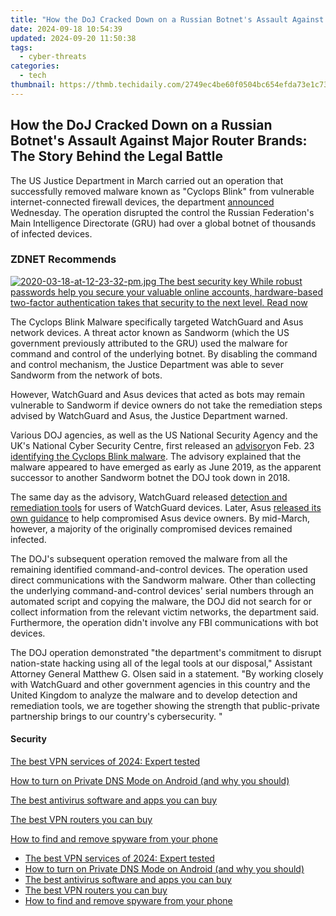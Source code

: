 ```yaml
---
title: "How the DoJ Cracked Down on a Russian Botnet's Assault Against Major Router Brands: The Story Behind the Legal Battle"
date: 2024-09-18 10:54:39
updated: 2024-09-20 11:50:38
tags:
  - cyber-threats
categories:
  - tech
thumbnail: https://thmb.techidaily.com/2749ec4be60f0504bc654efda73e1c737728931364b1005e1f68e26d5f0bf62c.jpg
---
```


## How the DoJ Cracked Down on a Russian Botnet's Assault Against Major Router Brands: The Story Behind the Legal Battle

The US Justice Department in March carried out an operation that successfully removed malware known as "Cyclops Blink" from vulnerable internet-connected firewall devices, the department [announced](https://www.justice.gov/opa/pr/justice-department-announces-court-authorized-disruption-botnet-controlled-russian-federation) Wednesday. The operation disrupted the control the Russian Federation's Main Intelligence Directorate (GRU) had over a global botnet of thousands of infected devices. 

### **ZDNET** Recommends

[![2020-03-18-at-12-23-32-pm.jpg](https://www.zdnet.com/a/img/resize/3c34ebf72342b1f0704550e1e2edf445f0628572/2020/03/18/7c2e2258-7566-4e66-9059-a1a8aedf00b4/2020-03-18-at-12-23-32-pm.jpg?auto=webp&fit=crop&frame=1&height=238.5&width=459) The best security key While robust passwords help you secure your valuable online accounts, hardware-based two-factor authentication takes that security to the next level.  Read now](https://www.zdnet.com/article/best-security-key/)

The Cyclops Blink Malware specifically targeted WatchGuard and Asus network devices. A threat actor known as Sandworm (which the US government previously attributed to the GRU) used the malware for command and control of the underlying botnet. By disabling the command and control mechanism, the Justice Department was able to sever Sandworm from the network of bots. 

However, WatchGuard and Asus devices that acted as bots may remain vulnerable to Sandworm if device owners do not take the remediation steps advised by WatchGuard and Asus, the Justice Department warned. 

Various DOJ agencies, as well as the US National Security Agency and the UK's National Cyber Security Centre, first released an [advisory](https://www.ic3.gov/Media/News/2022/220223.pdf)on Feb. 23 [identifying the Cyclops Blink malware](https://www.zdnet.com/article/security-warning-hackers-are-using-this-new-malware-to-target-firewall-appliances/). The advisory explained that the malware appeared to have emerged as early as June 2019, as the apparent successor to another Sandworm botnet the DOJ took down in 2018\. 

The same day as the advisory, WatchGuard released [detection and remediation tools](https://detection.watchguard.com/) for users of WatchGuard devices. Later, Asus [released its own guidance](https://www.asus.com/content/ASUS-Product-Security-Advisory/) to help compromised Asus device owners. By mid-March, however, a majority of the originally compromised devices remained infected. 

The DOJ's subsequent operation removed the malware from all the remaining identified command-and-control devices. The operation used direct communications with the Sandworm malware. Other than collecting the underlying command-and-control devices' serial numbers through an automated script and copying the malware, the DOJ did not search for or collect information from the relevant victim networks, the department said. Furthermore, the operation didn't involve any FBI communications with bot devices.

The DOJ operation demonstrated "the department's commitment to disrupt nation-state hacking using all of the legal tools at our disposal," Assistant Attorney General Matthew G. Olsen said in a statement. "By working closely with WatchGuard and other government agencies in this country and the United Kingdom to analyze the malware and to develop detection and remediation tools, we are together showing the strength that public-private partnership brings to our country's cybersecurity. "

#### Security

[The best VPN services of 2024: Expert tested](https://www.zdnet.com/article/best-vpn/ "The best VPN services of 2024: Expert tested")

[How to turn on Private DNS Mode on Android (and why you should)](https://www.zdnet.com/article/how-to-turn-on-private-dns-mode-on-android-and-why-you-should/ "How to turn on Private DNS Mode on Android (and why you should)")

[The best antivirus software and apps you can buy](https://www.zdnet.com/article/best-antivirus/ "The best antivirus software and apps you can buy")

[The best VPN routers you can buy](https://www.zdnet.com/article/best-vpn-router/ "The best VPN routers you can buy")

[How to find and remove spyware from your phone](https://www.zdnet.com/article/how-to-find-and-remove-spyware-from-your-phone/ "How to find and remove spyware from your phone")

* [The best VPN services of 2024: Expert tested](https://www.zdnet.com/article/best-vpn/ "The best VPN services of 2024: Expert tested")
* [How to turn on Private DNS Mode on Android (and why you should)](https://www.zdnet.com/article/how-to-turn-on-private-dns-mode-on-android-and-why-you-should/ "How to turn on Private DNS Mode on Android (and why you should)")
* [The best antivirus software and apps you can buy](https://www.zdnet.com/article/best-antivirus/ "The best antivirus software and apps you can buy")
* [The best VPN routers you can buy](https://www.zdnet.com/article/best-vpn-router/ "The best VPN routers you can buy")
* [How to find and remove spyware from your phone](https://www.zdnet.com/article/how-to-find-and-remove-spyware-from-your-phone/ "How to find and remove spyware from your phone")

<ins class="adsbygoogle"
     style="display:block"
     data-ad-format="autorelaxed"
     data-ad-client="ca-pub-7571918770474297"
     data-ad-slot="1223367746"></ins>



<ins class="adsbygoogle"
     style="display:block"
     data-ad-client="ca-pub-7571918770474297"
     data-ad-slot="8358498916"
     data-ad-format="auto"
     data-full-width-responsive="true"></ins>
